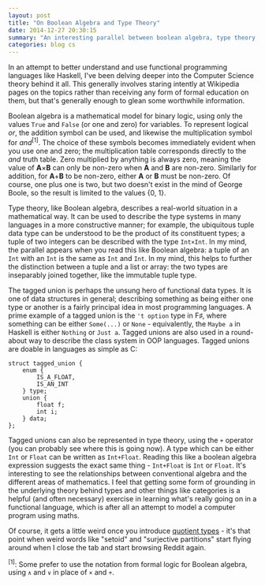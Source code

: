 ```yaml
---
layout: post
title: "On Boolean Algebra and Type Theory"
date: 2014-12-27 20:30:15
summary: "An interesting parallel between boolean algebra, type theory, and indeed almost anything with a + and × operator."
categories: blog cs
---
```

In an attempt to better understand and use functional programming languages like Haskell, I've been delving deeper into the Computer Science theory behind it all. This generally involves staring intently at Wikipedia pages on the topics rather than receiving any form of formal education on them, but that's generally enough to glean some worthwhile information.

Boolean algebra is a mathematical model for binary logic, using only the values `True` and `False` (or one and zero) for variables. To represent logical *or*, the addition symbol can be used, and likewise the multiplication symbol for *and*<sup>[1]</sup>. The choice of these symbols becomes immediately evident when you use one and zero; the multiplication table corresponds directly to the *and* truth table. Zero multiplied by anything is always zero, meaning the value of **A**×**B** can only be non-zero when **A** and **B** are non-zero. Similarly for addition, for **A**+**B** to be non-zero, either **A** or **B** must be non-zero. Of course, one plus one is two, but two doesn't exist in the mind of George Boole, so the result is limited to the values {0, 1}.

Type theory, like Boolean algebra, describes a real-world situation in a mathematical way. It can be used to describe the type systems in many languages in a more constructive manner; for example, the ubiquitous tuple data type can be understood to be the product of its constituent types; a tuple of two integers can be described with the type `Int×Int`. In my mind, the parallel appears when you read this like Boolean algebra: a tuple of an `Int` with an `Int` is the same as `Int` and `Int`. In my mind, this helps to further the distinction between a tuple and a list or array: the two types are inseparably joined together, like the immutable tuple type.

The tagged union is perhaps the unsung hero of functional data types. It is one of data structures in general; describing something as being either one type or another is a fairly principal idea in most programming languages. A prime example of a tagged union is the `'t option` type in F♯, where something can be either `Some(...)` or `None` - equivalently, the `Maybe a` in Haskell is either `Nothing` or `Just a`. Tagged unions are also used in a round-about way to describe the class system in OOP languages. Tagged unions are doable in languages as simple as C:

    struct tagged_union {
        enum {
            IS_A_FLOAT,
            IS_AN_INT
        } type;
        union {
            float f;
            int i;
        } data;
    };

Tagged unions can also be represented in type theory, using the `+` operator (you can probably see where this is going now). A type which can be either `Int` or `Float` can be written as `Int+Float`. Reading this like a boolean algebra expression suggests the exact same thing - `Int+Float` is `Int` or `Float`. It's interesting to see the relationships between conventional algebra and the different areas of mathematics. I feel that getting some form of grounding in the underlying theory behind types and other things like categories is a helpful (and often necessary) exercise in learning what's really going on in a functional language, which is after all an attempt to model a computer program using maths.

Of course, it gets a little weird once you introduce [quotient types](//en.wikipedia.org/wiki/Quotient_type) - it's that point when weird words like "setoid" and "surjective partitions" start flying around when I close the tab and start browsing Reddit again.

<sup>[1]</sup>: Some prefer to use the notation from formal logic for Boolean algebra, using `∧` and `∨` in place of `×` and `+`.
